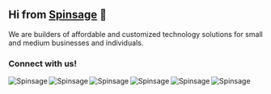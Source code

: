 ## Hi from [Spinsage][website] 👋

We are builders of affordable and customized technology solutions for small and medium businesses and individuals.
<br/>

### Connect with us!

[<img align="left" alt="Spinsage" src="https://img.shields.io/badge/-Facebook-4267B2?style=for-the-badge&logo=Facebook&logoColor=white" />][facebook]
[<img align="left" alt="Spinsage" src="https://img.shields.io/badge/-Twitter-1DA1F2?style=for-the-badge&logo=Twitter&logoColor=white" />][twitter]
[<img align="left" alt="Spinsage" src="https://img.shields.io/badge/-YouTube-FF0000?style=for-the-badge&logo=Youtube&logoColor=white" />][youtube]
[<img align="left" alt="Spinsage" src="https://img.shields.io/badge/-LinkedIn-0077b5?style=for-the-badge&logo=Linkedin&logoColor=white" />][linkedin]
[<img align="left" alt="Spinsage" src="https://img.shields.io/badge/-Instagram-8a3ab9?style=for-the-badge&logo=Instagram&logoColor=white" />][instagram]
[<img align="left" alt="Spinsage" src="https://img.shields.io/badge/-Pinterest-c8232c?style=for-the-badge&logo=Pinterest&logoColor=white" />][pinterest]

[website]: https://spinsage.com
[facebook]: https://www.facebook.com/spinsage
[youtube]: https://www.youtube.com/channel/UCkqtrmc8A_hPyAi8PHWOM3Q
[twitter]: https://twitter.com/thespinsage
[linkedin]: https://www.linkedin.com/company/spinsage
[instagram]: https://www.instagram.com/thespinsage
[pinterest]: https://www.pinterest.com/thespinsage/
